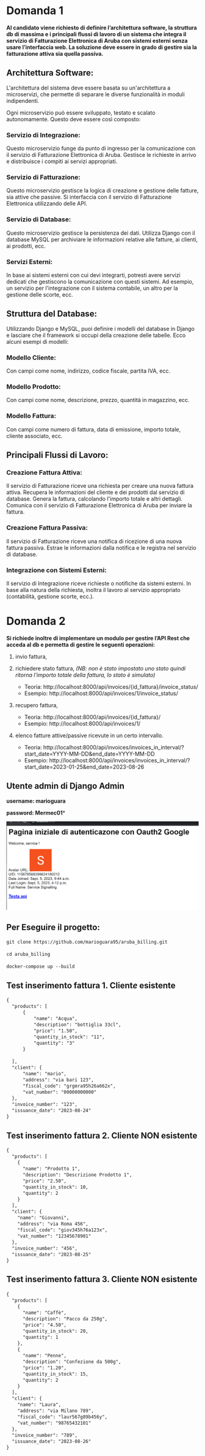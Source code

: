 # Domanda 1
**Al candidato viene richiesto di definire l’architettura software, la struttura db di massima e i principali flussi
di lavoro di un sistema che integra il servizio di Fatturazione Elettronica di Aruba con sistemi esterni senza
usare l’interfaccia web. La soluzione deve essere in grado di gestire sia la fatturazione attiva sia quella
passiva.**

## Architettura Software:

L'architettura del sistema deve essere basata su un'architettura a microservizi, che permette di separare le diverse
funzionalità in moduli indipendenti. 

Ogni microservizio può essere sviluppato, testato e scalato autonomamente. Questo deve essere così composto:

### Servizio di Integrazione: 
Questo microservizio funge da punto di ingresso per la comunicazione con il servizio di Fatturazione Elettronica di Aruba. Gestisce le richieste in arrivo e distribuisce i compiti ai servizi appropriati.

### Servizio di Fatturazione: 
Questo microservizio gestisce la logica di creazione e gestione delle fatture, sia attive che passive. 
Si interfaccia con il servizio di Fatturazione Elettronica utilizzando delle API.

### Servizio di Database: 
Questo microservizio gestisce la persistenza dei dati. Utilizza Django con il database MySQL per archiviare le 
informazioni relative alle fatture, ai clienti, ai prodotti, ecc.

### Servizi Esterni: 
In base ai sistemi esterni con cui devi integrarti, potresti avere servizi dedicati che gestiscono la comunicazione con 
questi sistemi. Ad esempio, un servizio per l'integrazione con il sistema contabile, un altro per la gestione delle scorte, ecc.

## Struttura del Database:
Utilizzando Django e MySQL, puoi definire i modelli del database in Django e lasciare che il framework si occupi della 
creazione delle tabelle. Ecco alcuni esempi di modelli:

### Modello Cliente: 
Con campi come nome, indirizzo, codice fiscale, partita IVA, ecc.

### Modello Prodotto: 
Con campi come nome, descrizione, prezzo, quantità in magazzino, ecc.

### Modello Fattura: 
Con campi come numero di fattura, data di emissione, importo totale, cliente associato, ecc.

## Principali Flussi di Lavoro:

### Creazione Fattura Attiva:

Il servizio di Fatturazione riceve una richiesta per creare una nuova fattura attiva.
Recupera le informazioni del cliente e dei prodotti dal servizio di database.
Genera la fattura, calcolando l'importo totale e altri dettagli.
Comunica con il servizio di Fatturazione Elettronica di Aruba per inviare la fattura.

### Creazione Fattura Passiva:

Il servizio di Fatturazione riceve una notifica di ricezione di una nuova fattura passiva.
Estrae le informazioni dalla notifica e le registra nel servizio di database.

### Integrazione con Sistemi Esterni:

Il servizio di Integrazione riceve richieste o notifiche da sistemi esterni.
In base alla natura della richiesta, inoltra il lavoro al servizio appropriato (contabilità, gestione scorte, ecc.).


# Domanda 2 
**Si richiede inoltre di implementare un modulo per gestire l’API Rest che acceda al db e permetta di
gestire le seguenti operazioni:** 

1. invio fattura, 

2. richiedere stato fattura, _(NB: non è stato impostato uno stato quindi ritorna l'importo totale della fattura, 
lo stato è simulato)_
   - Teoria:  http://localhost:8000/api/invoices/{id_fattura}/invoice_status/
   - Esempio: http://localhost:8000/api/invoices/1/invoice_status/

4. recupero fattura, 
   - Teoria:  http://localhost:8000/api/invoices/{id_fattura}/
   - Esempio: http://localhost:8000/api/invoices/1/

5. elenco fatture attive/passive ricevute in un certo intervallo.
   - Teoria:  http://localhost:8000/api/invoices/invoices_in_interval/?start_date=YYYY-MM-DD&end_date=YYYY-MM-DD
   - Esempio: http://localhost:8000/api/invoices/invoices_in_interval/?start_date=2023-01-25&end_date=2023-08-26



## Utente admin di Django Admin
**username: marioguara**

**password: Mermec01***


<picture>
  <img src="static/images/1.png">
</picture>

## Per Eseguire il progetto:
````
git clone https://github.com/marioguara95/aruba_billing.git

cd aruba_billing

docker-compose up --build
````


## Test inserimento fattura 1. Client*e* esistente

````
{
  "products": [
      {
          "name": "Acqua",
          "description": "bottiglia 33cl",
          "price": "1.50",
          "quantity_in_stock": "11",
          "quantity": "3" 
      }

  ],
  "client": {
      "name": "mario",
      "address": "via bari 123",
      "fiscal_code": "grgmra95h26a662x",
      "vat_number": "00000000000"
  },
  "invoice_number": "123",
  "issuance_date": "2023-08-24"
}
````
## Test inserimento fattura 2. Cliente NON esistente
````
{
  "products": [
    {
      "name": "Prodotto 1",
      "description": "Descrizione Prodotto 1",
      "price": "2.50",
      "quantity_in_stock": 10,
      "quantity": 2
    }
  ],
  "client": {
    "name": "Giovanni",
    "address": "via Roma 456",
    "fiscal_code": "giov345h76a123x",
    "vat_number": "12345678901"
  },
  "invoice_number": "456",
  "issuance_date": "2023-08-25"
}
````
## Test inserimento fattura 3. Cliente NON esistente

````
{
  "products": [
    {
      "name": "Caffè",
      "description": "Pacco da 250g",
      "price": "4.50",
      "quantity_in_stock": 20,
      "quantity": 1
    },
    {
      "name": "Penne",
      "description": "Confezione da 500g",
      "price": "1.20",
      "quantity_in_stock": 15,
      "quantity": 2
    }
  ],
  "client": {
    "name": "Laura",
    "address": "via Milano 789",
    "fiscal_code": "laur567g89b456y",
    "vat_number": "98765432101"
  },
  "invoice_number": "789",
  "issuance_date": "2023-08-26"
}
````